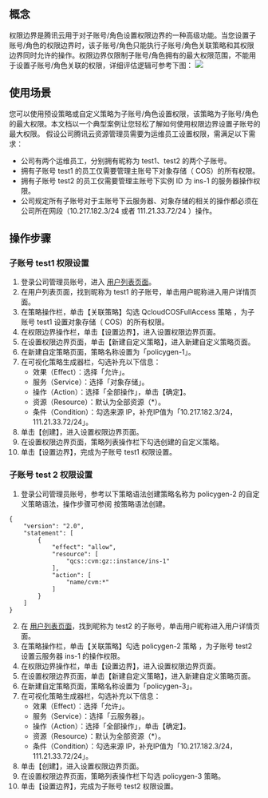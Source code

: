 ## 概念

权限边界是腾讯云用于对子账号/角色设置权限边界的一种高级功能。当您设置子账号/角色的权限边界时，该子账号/角色只能执行子账号/角色关联策略和其权限边界同时允许的操作。权限边界仅限制子账号/角色拥有的最大权限范围，不能用于设置子账号/角色关联的权限，详细评估逻辑可参考下图：
![](https://main.qcloudimg.com/raw/15008539216d7f159e9df62e70616802.png)

## 使用场景

您可以使用预设策略或自定义策略为子账号/角色设置权限，该策略为子账号/角色的最大权限。本文档以一个典型案例让您轻松了解如何使用权限边界设置子账号的最大权限。
假设公司腾讯云资源管理员需要为运维员工设置权限，需满足以下需求：
- 公司有两个运维员工，分别拥有昵称为 test1、test2 的两个子账号。
- 拥有子账号 test1 的员工仅需要管理主账号下对象存储（ COS）的所有权限。
- 拥有子账号 test2  的员工仅需要管理主账号下实例 ID 为 ins-1 的服务器操作权限。
- 公司规定所有子账号对于主账号下云服务器、对象存储的相关的操作都必须在公司所在网段（10.217.182.3/24 或者 111.21.33.72/24 ）操作。

## 操作步骤

### 子账号 test1 权限设置

1. 登录公司管理员账号，进入 [用户列表页面](https://console.cloud.tencent.com/cam)。
2. 在用户列表页面，找到昵称为 test1 的子账号，单击用户昵称进入用户详情页面。
3. 在策略操作栏，单击【关联策略】勾选 QcloudCOSFullAccess 策略 ，为子账号 test1 设置对象存储（ COS）的所有权限。
4. 在权限边界操作栏，单击【设置边界】，进入设置权限边界页面。
5. 在设置权限边界页面，单击【新建自定义策略】，进入新建自定义策略页面。
6. 在新建自定策略页面，策略名称设置为「policygen-1」。
7. 在可视化策略生成器栏，勾选补充以下信息：
	- 效果（Effect）：选择「允许」。
	- 服务（Service）：选择「对象存储」。
	- 操作（Action）：选择「全部操作」，单击【确定】。
	- 资源（Resource）：默认为全部资源（*）。
	- 条件（Condition）：勾选来源 IP，补充IP值为「10.217.182.3/24，111.21.33.72/24」。
8. 单击【创建】，进入设置权限边界页面。
9. 在设置权限边界页面，策略列表操作栏下勾选创建的自定义策略。
10. 单击【设置边界】，完成为子账号 test1 权限设置。

### 子账号 test 2 权限设置

1. 登录公司管理员账号，参考以下策略语法创建策略名称为 policygen-2 的自定义策略语法，操作步骤可参阅 按策略语法创建。

```
{
    "version": "2.0",
    "statement": [
        {
            "effect": "allow",
            "resource": [
                "qcs::cvm:gz::instance/ins-1"
            ],
            "action": [
                "name/cvm:*"
            ]
        }
    ]
}

```

2. 在 [用户列表页面](https://console.cloud.tencent.com/cam)，找到昵称为 test2 的子账号，单击用户昵称进入用户详情页面。
3. 在策略操作栏，单击【关联策略】勾选 policygen-2 策略 ，为子账号 test2 设置云服务器 ins-1 的操作权限。
4. 在权限边界操作栏，单击【设置边界】，进入设置权限边界页面。
5. 在设置权限边界页面，单击【新建自定义策略】，进入新建自定义策略页面。
6. 在新建自定策略页面，策略名称设置为「policygen-3」。
7. 在可视化策略生成器栏，勾选补充以下信息：
	- 效果（Effect）：选择「允许」。
	- 服务（Service）：选择「云服务器」。
	- 操作（Action）：选择「全部操作」，单击【确定】。
	- 资源（Resource）：默认为全部资源（*）。
	- 条件（Condition）：勾选来源 IP，补充IP值为「10.217.182.3/24，111.21.33.72/24」。
8. 单击【创建】，进入设置权限边界页面。
9. 在设置权限边界页面，策略列表操作栏下勾选 policygen-3 策略。
10. 单击【设置边界】，完成为子账号 test2 权限设置。
